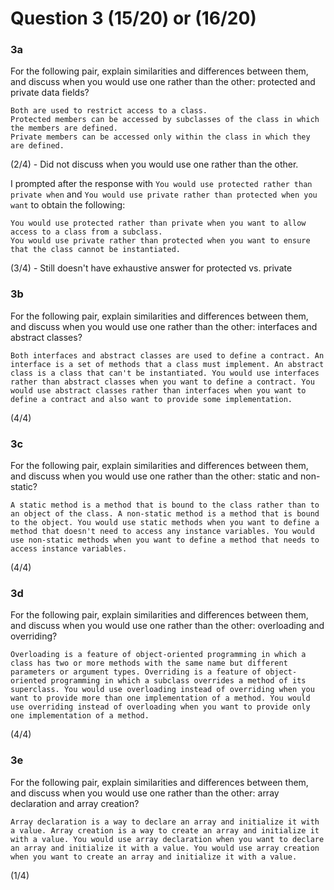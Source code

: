 # Question 3 (15/20) or (16/20)
### 3a
For the following pair, explain similarities and differences between them, and discuss when you would use one rather than the other:
protected and private data fields?

```
Both are used to restrict access to a class.
Protected members can be accessed by subclasses of the class in which the members are defined.
Private members can be accessed only within the class in which they are defined.
```

(2/4) - Did not discuss when you would use one rather than the other.

I prompted after the response with ```You would use protected rather than private when``` and ```You would use private rather than protected when you want``` to obtain the following:

```
You would use protected rather than private when you want to allow access to a class from a subclass.
You would use private rather than protected when you want to ensure that the class cannot be instantiated.
```

(3/4) - Still doesn't have exhaustive answer for protected vs. private

### 3b
For the following pair, explain similarities and differences between them, and discuss when you would use one rather than the other:
interfaces and abstract classes?

```
Both interfaces and abstract classes are used to define a contract. An interface is a set of methods that a class must implement. An abstract class is a class that can't be instantiated. You would use interfaces rather than abstract classes when you want to define a contract. You would use abstract classes rather than interfaces when you want to define a contract and also want to provide some implementation.
```

(4/4)

### 3c
For the following pair, explain similarities and differences between them, and discuss when you would use one rather than the other:
static and non-static?

```
A static method is a method that is bound to the class rather than to an object of the class. A non-static method is a method that is bound to the object. You would use static methods when you want to define a method that doesn't need to access any instance variables. You would use non-static methods when you want to define a method that needs to access instance variables.
```

(4/4)

### 3d
For the following pair, explain similarities and differences between them, and discuss when you would use one rather than the other:
overloading and overriding?

```
Overloading is a feature of object-oriented programming in which a class has two or more methods with the same name but different parameters or argument types. Overriding is a feature of object-oriented programming in which a subclass overrides a method of its superclass. You would use overloading instead of overriding when you want to provide more than one implementation of a method. You would use overriding instead of overloading when you want to provide only one implementation of a method.
```

(4/4)

### 3e
For the following pair, explain similarities and differences between them, and discuss when you would use one rather than the other:
array declaration and array creation?

```
Array declaration is a way to declare an array and initialize it with a value. Array creation is a way to create an array and initialize it with a value. You would use array declaration when you want to declare an array and initialize it with a value. You would use array creation when you want to create an array and initialize it with a value.
```

(1/4)
